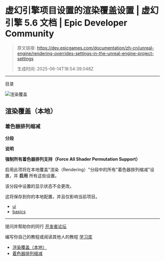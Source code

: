# 虚幻引擎项目设置的渲染覆盖设置 | 虚幻引擎 5.6 文档 | Epic Developer Community

> 原文链接: https://dev.epicgames.com/documentation/zh-cn/unreal-engine/rendering-overrides-settings-in-the-unreal-engine-project-settings
> 
> 生成时间: 2025-06-14T18:54:39.048Z

---

目录

![渲染覆盖](https://dev.epicgames.com/community/api/documentation/image/ecbc10c2-4a31-40a7-a08c-11dc7b5cc066?resizing_type=fill&width=1920&height=335)

## 渲染覆盖（本地）

### 着色器排列缩减

**分段**

**说明**

**强制所有着色器排列支持（Force All Shader Permutation Support）**

启用此项将在本地覆盖"渲染（Rendering）"分段中的所有"着色器排列缩减"设置，并 **启用** 所有这些设置。

该分段中设置的显示状态不会更改。

这将保存到你的本地配置，并且仅影响当前项目。

-   [ui](https://dev.epicgames.com/community/search?query=ui)
-   [basics](https://dev.epicgames.com/community/search?query=basics)

* * *

提问并帮助你的同行 [开发者论坛](https://forums.unrealengine.com/categories?tag=unreal-engine)

编写你自己的教程或阅读其他人的教程 [学习库](https://dev.epicgames.com/community/unreal-engine/learning)

-   [渲染覆盖（本地）](/documentation/zh-cn/unreal-engine/rendering-overrides-settings-in-the-unreal-engine-project-settings#%E6%B8%B2%E6%9F%93%E8%A6%86%E7%9B%96%EF%BC%88%E6%9C%AC%E5%9C%B0%EF%BC%89)
-   [着色器排列缩减](/documentation/zh-cn/unreal-engine/rendering-overrides-settings-in-the-unreal-engine-project-settings#%E7%9D%80%E8%89%B2%E5%99%A8%E6%8E%92%E5%88%97%E7%BC%A9%E5%87%8F)